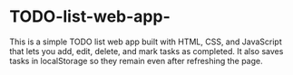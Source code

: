 # TODO-list-web-app-
This is a simple TODO list web app built with HTML, CSS, and JavaScript that lets you add, edit, delete, and mark tasks as completed. It also saves tasks in localStorage so they remain even after refreshing the page.
